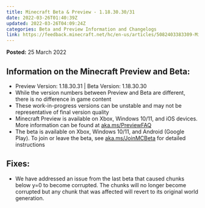 ```yaml
---
title: Minecraft Beta & Preview - 1.18.30.30/31
date: 2022-03-26T01:40:39Z
updated: 2022-03-26T04:09:24Z
categories: Beta and Preview Information and Changelogs
link: https://feedback.minecraft.net/hc/en-us/articles/5082403383309-Minecraft-Beta-Preview-1-18-30-30-31
---
```


**Posted:** 25 March 2022

## Information on the Minecraft Preview and Beta: 

- Preview Version: 1.18.30.31 \| Beta Version: 1.18.30.30
- While the version numbers between Preview and Beta are different, there is no difference in game content
- These work-in-progress versions can be unstable and may not be representative of final version quality
- Minecraft Preview is available on Xbox, Windows 10/11, and iOS devices. More information can be found at [aka.ms/PreviewFAQ](http://aka.ms/PreviewFAQ)
- The beta is available on Xbox, Windows 10/11, and Android (Google Play). To join or leave the beta, see [aka.ms/JoinMCBeta](https://aka.ms/JoinMCBeta) for detailed instructions

## Fixes: 

- We have addressed an issue from the last beta that caused chunks below y=0 to become corrupted. The chunks will no longer become corrupted but any chunk that was affected will revert to its original world generation.
